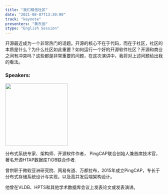 ```yaml
---
title: "我们相信社区"
date: "2021-08-07T13:30:00"
track: "keynote"
presenters: "黄东旭"
stype: "English Session"
---
```

开源最近成为一个非常热门的话题。开源的核心不在于代码，而在于社区，社区的本质是什么？为什么社区如此重要？如何运行一个好的开源软件社区？开源和商业之间有冲突吗？这些都是非常重要的问题，在这次演讲中，我将对上述问题给出我的看法。

### Speakers:

<img src="images/speaker/Huang-dongxu.png" width="200"/>

分布式系统专家、架构师、开源软件作者，
PingCAP联合创始人兼首席技术官，著名开源HTAP数据库TiDB联合作者.

曾供职于微软亚洲研究院、网易有道、万都拉布，2015年成立PingCAP，专长于分布式存储系统设计与实现，以及高并发后端架构设计。

他曾在VLDB、HPTS和其他学术数据库会议上发表论文或发表演讲。
